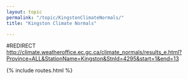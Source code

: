```yaml
---
layout: topic
permalink: "/topic/KingstonClimateNormals/"
title: "Kingston Climate Normals"

---
```


#REDIRECT http://climate.weatheroffice.ec.gc.ca/climate_normals/results_e.html?Province=ALL&StationName=Kingston&StnId=4295&start=1&end=13

{% include routes.html %}
